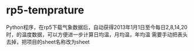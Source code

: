 # rp5-temprature
Python程序，在rp5下载气象数据后，自动获得2013年1月1日至今每日2,8,14,20时，的温度数据，可以方便进一步计算日均温，月均温，年均温
需要手动把表头去掉，把项目的sheet名称改为sheet
